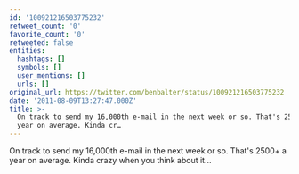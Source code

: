 ```yaml
---
id: '100921216503775232'
retweet_count: '0'
favorite_count: '0'
retweeted: false
entities:
  hashtags: []
  symbols: []
  user_mentions: []
  urls: []
original_url: https://twitter.com/benbalter/status/100921216503775232
date: '2011-08-09T13:27:47.000Z'
title: >-
  On track to send my 16,000th e-mail in the next week or so. That's 2500+ a
  year on average. Kinda cr…
---
```


On track to send my 16,000th e-mail in the next week or so. That's 2500+ a year on average. Kinda crazy when you think about it...